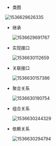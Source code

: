 * 类图

![1536629626335](G:\AI\design_pattern\readme\UML_类图)





* 继承

  ![1536629691767](G:\AI\design_pattern\readme\UML_继承)

* 实现接口

  ![1536630112659](G:\AI\design_pattern\readme\UML_实现接口)

* 关联接口

  ![1536630157386](G:\AI\design_pattern\readme\UML_关联关系)

* 聚合关系

  ![1536630190754](G:\AI\design_pattern\readme\UML_聚合关系)

* 组合关系

  ![1536630244329](G:\AI\design_pattern\readme\UML_组合关系)

* 依赖关系

  ![1536630294794](G:\AI\design_pattern\readme\UML_依赖关系)

  